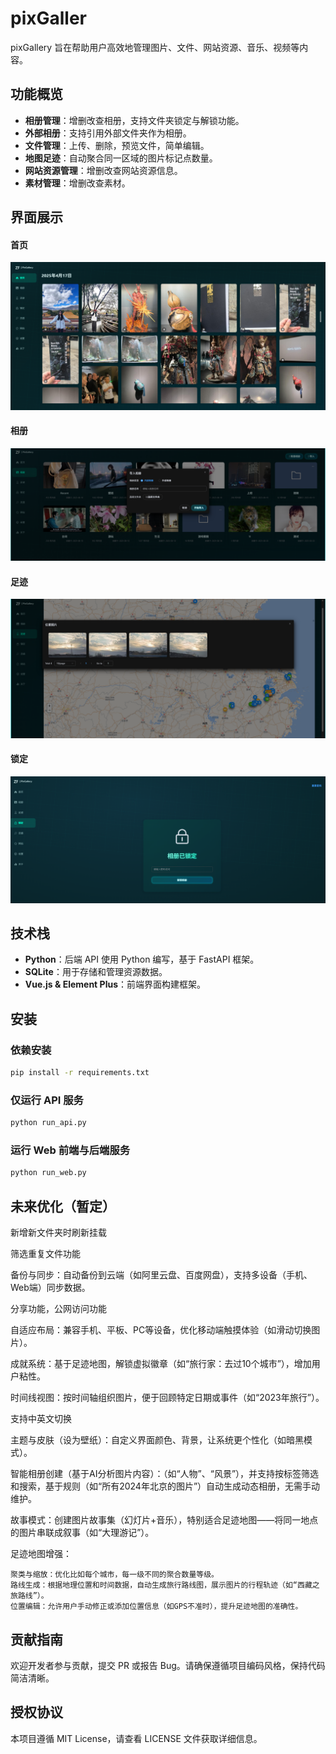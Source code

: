 # pixGaller

pixGallery 旨在帮助用户高效地管理图片、文件、网站资源、音乐、视频等内容。

## 功能概览

- **相册管理**：增删改查相册，支持文件夹锁定与解锁功能。
- **外部相册**：支持引用外部文件夹作为相册。
- **文件管理**：上传、删除，预览文件，简单编辑。
- **地图足迹**：自动聚合同一区域的图片标记点数量。
- **网站资源管理**：增删改查网站资源信息。
- **素材管理**：增删改查素材。

## 界面展示
#### 首页
![index.png](static/index.png)
#### 相册
![album_list.png](static/album_list.png)
#### 足迹
![map.png](static/map.png)
#### 锁定
![lock.png](static/lock.png)
## 技术栈
- **Python**：后端 API 使用 Python 编写，基于 FastAPI 框架。
- **SQLite**：用于存储和管理资源数据。
- **Vue.js & Element Plus**：前端界面构建框架。
## 安装

### 依赖安装

```bash
pip install -r requirements.txt
```

### 仅运行 API 服务

```bash
python run_api.py
```

### 运行 Web 前端与后端服务

```bash
python run_web.py
```
## 未来优化（暂定）

新增新文件夹时刷新挂载 

筛选重复文件功能

备份与同步：自动备份到云端（如阿里云盘、百度网盘），支持多设备（手机、Web端）同步数据。

分享功能，公网访问功能

自适应布局：兼容手机、平板、PC等设备，优化移动端触摸体验（如滑动切换图片）。



成就系统：基于足迹地图，解锁虚拟徽章（如“旅行家：去过10个城市”），增加用户粘性。

时间线视图：按时间轴组织图片，便于回顾特定日期或事件（如“2023年旅行”）。

支持中英文切换

主题与皮肤（设为壁纸）：自定义界面颜色、背景，让系统更个性化（如暗黑模式）。

智能相册创建（基于AI分析图片内容）：（如“人物”、“风景”），并支持按标签筛选和搜索，基于规则（如“所有2024年北京的图片”）自动生成动态相册，无需手动维护。

故事模式：创建图片故事集（幻灯片+音乐），特别适合足迹地图——将同一地点的图片串联成叙事（如“大理游记”）。

足迹地图增强：

	聚类与缩放：优化比如每个城市，每一级不同的聚合数量等级。
	路线生成：根据地理位置和时间数据，自动生成旅行路线图，展示图片的行程轨迹（如“西藏之旅路线”）。
	位置编辑：允许用户手动修正或添加位置信息（如GPS不准时），提升足迹地图的准确性。


## 贡献指南

欢迎开发者参与贡献，提交 PR 或报告 Bug。请确保遵循项目编码风格，保持代码简洁清晰。

## 授权协议

本项目遵循 MIT License，请查看 LICENSE 文件获取详细信息。